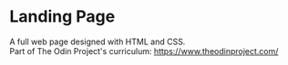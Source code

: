 # Landing Page

A full web page designed with HTML and CSS.  
Part of The Odin Project's curriculum: https://www.theodinproject.com/
